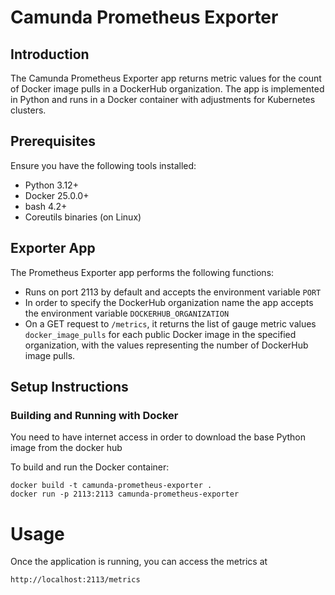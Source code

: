 # Camunda Prometheus Exporter 

## Introduction

The Camunda Prometheus Exporter app returns metric values for the count of Docker image pulls in a DockerHub organization. The app is implemented in Python and runs in a Docker container with adjustments for Kubernetes clusters.

## Prerequisites

Ensure you have the following tools installed:

- Python 3.12+
- Docker 25.0.0+
- bash 4.2+
- Coreutils binaries (on Linux)

## Exporter App

The Prometheus Exporter app performs the following functions:

- Runs on port 2113 by default and accepts the environment variable `PORT`
- In order to specify the DockerHub organization name the app accepts the environment variable `DOCKERHUB_ORGANIZATION` 
- On a GET request to `/metrics`, it returns the list of gauge metric values `docker_image_pulls` for each public Docker image in the specified organization, with the values representing the number of DockerHub image pulls.

## Setup Instructions

### Building and Running with Docker

You need to have internet access in order to download the base Python image from the docker hub

To build and run the Docker container:

```plaintext
docker build -t camunda-prometheus-exporter .
docker run -p 2113:2113 camunda-prometheus-exporter
```
# Usage

Once the application is running, you can access the metrics at 
```
http://localhost:2113/metrics
```

